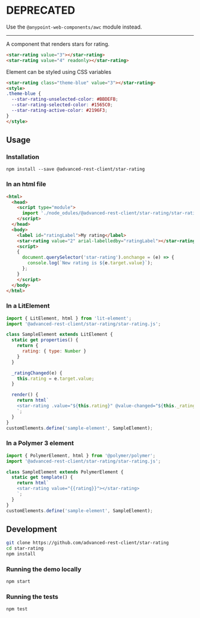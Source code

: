 # DEPRECATED

Use the `@anypoint-web-components/awc` module instead.

-----

A component that renders stars for rating.

```html
<star-rating value="3"></star-rating>
<star-rating value="4" readonly></star-rating>
```

Element can be styled using CSS variables

```html
<star-rating class="theme-blue" value="3"></star-rating>
<style>
.theme-blue {
  --star-rating-unselected-color: #BBDEFB;
  --star-rating-selected-color: #1565C0;
  --star-rating-active-color: #2196F3;
}
</style>
```

## Usage

### Installation
```
npm install --save @advanced-rest-client/star-rating
```

### In an html file

```html
<html>
  <head>
    <script type="module">
      import './node_odules/@advanced-rest-client/star-rating/star-rating.js';
    </script>
  </head>
  <body>
    <label id="ratingLabel">My rating</label>
    <star-rating value="2" arial-labelledby="ratingLabel"></star-rating>
    <script>
    {
      document.querySelector('star-rating').onchange = (e) => {
        console.log(`New rating is ${e.target.value}`);
      };
    }
    </script>
  </body>
</html>
```

### In a LitElement

```js
import { LitElement, html } from 'lit-element';
import '@advanced-rest-client/star-rating/star-rating.js';

class SampleElement extends LitElement {
  static get properties() {
    return {
      rating: { type: Number }
    }
  }

  _ratingChanged(e) {
    this.rating = e.target.value;
  }

  render() {
    return html`
    <star-rating .value="${this.rating}" @value-changed="${this._ratingChanged}"></star-rating>
    `;
  }
}
customElements.define('sample-element', SampleElement);
```

### In a Polymer 3 element

```js
import { PolymerElement, html } from '@polymer/polymer';
import '@advanced-rest-client/star-rating/star-rating.js';

class SampleElement extends PolymerElement {
  static get template() {
    return html`
    <star-rating value="{{rating}}"></star-rating>
    `;
  }
}
customElements.define('sample-element', SampleElement);
```

## Development

```sh
git clone https://github.com/advanced-rest-client/star-rating
cd star-rating
npm install
```

### Running the demo locally

```sh
npm start
```

### Running the tests

```sh
npm test
```
